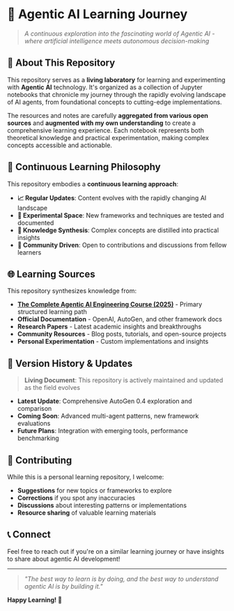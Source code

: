 # 🤖 Agentic AI Learning Journey

> *A continuous exploration into the fascinating world of Agentic AI - where artificial intelligence meets autonomous decision-making*

## 🌟 About This Repository

This repository serves as a **living laboratory** for learning and experimenting with **Agentic AI** technology. It's organized as a collection of Jupyter notebooks that chronicle my journey through the rapidly evolving landscape of AI agents, from foundational concepts to cutting-edge implementations.

The resources and notes are carefully **aggregated from various open sources** and **augmented with my own understanding** to create a comprehensive learning experience. Each notebook represents both theoretical knowledge and practical experimentation, making complex concepts accessible and actionable.

## 🔄 Continuous Learning Philosophy

This repository embodies a **continuous learning approach**:

- **📈 Regular Updates**: Content evolves with the rapidly changing AI landscape
- **🧪 Experimental Space**: New frameworks and techniques are tested and documented
- **📝 Knowledge Synthesis**: Complex concepts are distilled into practical insights
- **🤝 Community Driven**: Open to contributions and discussions from fellow learners

## 🌐 Learning Sources

This repository synthesizes knowledge from:
- **[The Complete Agentic AI Engineering Course (2025)](https://www.udemy.com/course/the-complete-agentic-ai-engineering-course)** - Primary structured learning path
- **Official Documentation** - OpenAI, AutoGen, and other framework docs
- **Research Papers** - Latest academic insights and breakthroughs
- **Community Resources** - Blog posts, tutorials, and open-source projects
- **Personal Experimentation** - Custom implementations and insights

## 📅 Version History & Updates

> **Living Document**: This repository is actively maintained and updated as the field evolves

- **Latest Update**: Comprehensive AutoGen 0.4 exploration and comparison
- **Coming Soon**: Advanced multi-agent patterns, new framework evaluations
- **Future Plans**: Integration with emerging tools, performance benchmarking

## 🤝 Contributing

While this is a personal learning repository, I welcome:
- **Suggestions** for new topics or frameworks to explore
- **Corrections** if you spot any inaccuracies
- **Discussions** about interesting patterns or implementations
- **Resource sharing** of valuable learning materials

## 📞 Connect

Feel free to reach out if you're on a similar learning journey or have insights to share about agentic AI development!

---

> *"The best way to learn is by doing, and the best way to understand agentic AI is by building it."*

**Happy Learning! 🚀**
